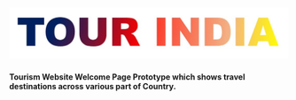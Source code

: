 ![TOUR-INDIA](./pictures/tour-india.jpg)
---
#### Tourism Website Welcome Page Prototype which shows travel destinations across various part of Country.

